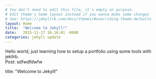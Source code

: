 ```yaml
---
# You don't need to edit this file, it's empty on purpose.
# Edit theme's home layout instead if you wanna make some changes
# See: https://jekyllrb.com/docs/themes/#overriding-theme-defaults
layout: Home
title:  "Welcome to Jekyll!"
date:   2015-11-17 16:16:01 -0600
categories: jekyll update
---
```


Hello world, just learning how to setup a portfolio using some tools with jekllrb.  
Post: sdfwdfdwfw

title:  "Welcome to Jekyll!"
